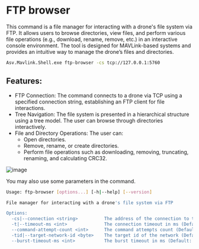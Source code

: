 # FTP browser

This command is a file manager for interacting with a drone's file system via FTP. It allows users to browse directories, view files, and perform various file operations (e.g., download, rename, remove, etc.) in an interactive console environment. The tool is designed for MAVLink-based systems and provides an intuitive way to manage the drone’s files and directories.

```bash
Asv.Mavlink.Shell.exe ftp-browser -cs tcp://127.0.0.1:5760
```

## Features:
- FTP Connection: The command connects to a drone via TCP using a specified connection string, establishing an FTP client for file interactions.
- Tree Navigation: The file system is presented in a hierarchical structure using a tree model. The user can browse through directories interactively.
- File and Directory Operations: The user can:
    - Open directories.
    - Remove, rename, or create directories.
    - Perform file operations such as downloading, removing, truncating, renaming, and calculating CRC32.

![image](asv-drones-mavlink-ftp-browser-command.png)

You may also use some parameters in the command.
```bash
Usage: ftp-browser [options...] [-h|--help] [--version]

File manager for interacting with a drone's file system via FTP

Options:
  -cs|--connection <string>          The address of the connection to the mavlink device, e.g. tcp://127.0.0.1:5760 (Required)
  -t|--timeout-ms <int>              The connection timeout in ms (Default: 1000)
  --command-attempt-count <int>      The command attempts count (Default: 5)
  -tid|--target-network-id <byte>    The target id of the network (Default: 0)
  --burst-timeout-ms <int>           The burst timeout in ms (Default: 1000)

````